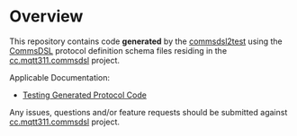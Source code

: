 # Overview
This repository contains code **generated** by the [commsdsl2test](https://github.com/commschamp/commsdsl)
using the [CommsDSL](https://github.com/commschamp/CommsDSL-Specification) protocol definition schema files
residing in the [cc.mqtt311.commsdsl](https://github.com/commschamp/cc.mqtt311.commsdsl) project.

Applicable Documentation:

- [Testing Generated Protocol Code](https://github.com/commschamp/commsdsl/blob/master/doc/TestingGeneratedProtocolCode.md)

Any issues, questions and/or feature requests
should be submitted against [cc.mqtt311.commsdsl](https://github.com/commschamp/cc.mqtt311.commsdsl) project.

